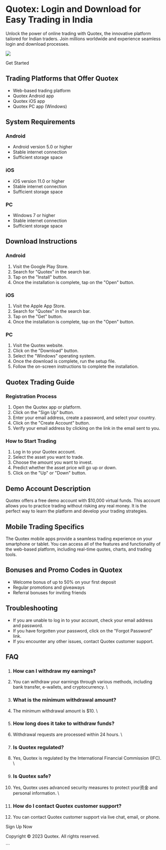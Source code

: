

# Quotex: Login and Download for Easy Trading in India

Unlock the power of online trading with Quotex, the innovative platform
tailored for Indian traders. Join millions worldwide and experience
seamless login and download processes.

[![](https://static.quotex.io/files/1_en/300_250.jpg)](https://traff.sbs/brokerqxsignupf)

Get Started




## Trading Platforms that Offer Quotex

-   Web-based trading platform
-   Quotex Android app
-   Quotex iOS app
-   Quotex PC app (Windows)

## System Requirements

### Android

-   Android version 5.0 or higher
-   Stable internet connection
-   Sufficient storage space

### iOS

-   iOS version 11.0 or higher
-   Stable internet connection
-   Sufficient storage space

### PC

-   Windows 7 or higher
-   Stable internet connection
-   Sufficient storage space

## Download Instructions

### Android

1.  Visit the Google Play Store.
2.  Search for "Quotex" in the search bar.
3.  Tap on the "Install" button.
4.  Once the installation is complete, tap on the "Open" button.

### iOS

1.  Visit the Apple App Store.
2.  Search for "Quotex" in the search bar.
3.  Tap on the "Get" button.
4.  Once the installation is complete, tap on the "Open" button.

### PC

1.  Visit the Quotex website.
2.  Click on the "Download" button.
3.  Select the "Windows" operating system.
4.  Once the download is complete, run the setup file.
5.  Follow the on-screen instructions to complete the installation.

## Quotex Trading Guide

### Registration Process

1.  Open the Quotex app or platform.
2.  Click on the "Sign Up" button.
3.  Enter your email address, create a password, and select your
    country.
4.  Click on the "Create Account" button.
5.  Verify your email address by clicking on the link in the email sent
    to you.

### How to Start Trading

1.  Log in to your Quotex account.
2.  Select the asset you want to trade.
3.  Choose the amount you want to invest.
4.  Predict whether the asset price will go up or down.
5.  Click on the "Up" or "Down" button.

## Demo Account Description

Quotex offers a free demo account with \$10,000 virtual funds. This
account allows you to practice trading without risking any real money.
It is the perfect way to learn the platform and develop your trading
strategies.

## Mobile Trading Specifics

The Quotex mobile apps provide a seamless trading experience on your
smartphone or tablet. You can access all of the features and
functionality of the web-based platform, including real-time quotes,
charts, and trading tools.

## Bonuses and Promo Codes in Quotex

-   Welcome bonus of up to 50% on your first deposit
-   Regular promotions and giveaways
-   Referral bonuses for inviting friends

## Troubleshooting

-   If you are unable to log in to your account, check your email
    address and password.
-   If you have forgotten your password, click on the "Forgot
    Password" link.
-   If you encounter any other issues, contact Quotex customer support.

## FAQ

1.  ### How can I withdraw my earnings?

2.  You can withdraw your earnings through various methods, including
    bank transfer, e-wallets, and cryptocurrency.
    \

3.  ### What is the minimum withdrawal amount?

4.  The minimum withdrawal amount is \$10.
    \

5.  ### How long does it take to withdraw funds?

6.  Withdrawal requests are processed within 24 hours.
    \

7.  ### Is Quotex regulated?

8.  Yes, Quotex is regulated by the International Financial Commission
    (IFC).
    \

9.  ### Is Quotex safe?

10. Yes, Quotex uses advanced security measures to protect your资金 and
    personal information.
    \

11. ### How do I contact Quotex customer support?

12. You can contact Quotex customer support via live chat, email, or
    phone.

Sign Up Now

Copyright © 2023 Quotex. All rights reserved.

\`\`\`

